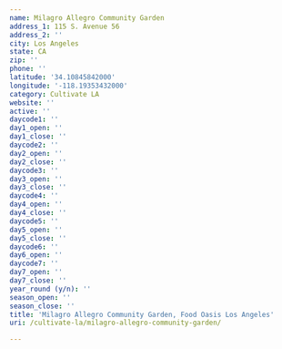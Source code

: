```yaml
---
name: Milagro Allegro Community Garden
address_1: 115 S. Avenue 56
address_2: ''
city: Los Angeles
state: CA
zip: ''
phone: ''
latitude: '34.10845842000'
longitude: '-118.19353432000'
category: Cultivate LA
website: ''
active: ''
daycode1: ''
day1_open: ''
day1_close: ''
daycode2: ''
day2_open: ''
day2_close: ''
daycode3: ''
day3_open: ''
day3_close: ''
daycode4: ''
day4_open: ''
day4_close: ''
daycode5: ''
day5_open: ''
day5_close: ''
daycode6: ''
day6_open: ''
daycode7: ''
day7_open: ''
day7_close: ''
year_round (y/n): ''
season_open: ''
season_close: ''
title: 'Milagro Allegro Community Garden, Food Oasis Los Angeles'
uri: /cultivate-la/milagro-allegro-community-garden/

---
```

